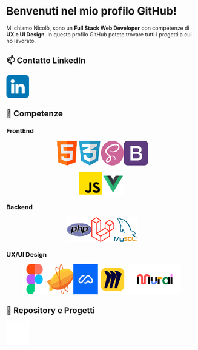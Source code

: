 <head>
  <!-- Altri tag head -->
  <link rel="stylesheet" href="[https://cdnjs.cloudflare.com/ajax/libs/font-awesome/6.5.2/css/all.min.css](https://cdnjs.cloudflare.com/ajax/libs/font-awesome/6.5.2/css/all.min.css)">
  <link href="https://cdn.jsdelivr.net/npm/bootstrap@5.3.3/dist/css/bootstrap.min.css" rel="stylesheet" integrity="sha384-QWTKZyjpPEjISv5WaRU9OFeRpok6YctnYmDr5pNlyT2bRjXh0JMhjY6hW+ALEwIH" crossorigin="anonymous">
</head>

# Benvenuti nel mio profilo GitHub!

Mi chiamo Nicolò, sono un **Full Stack Web Developer** con competenze di **UX e UI Design**. In questo profilo GitHub potete trovare tutti i progetti a cui ho lavorato.

## 📫 Contatto LinkedIn
<div>
    <a style="text-decoration:none" href="https://www.linkedin.com/in/nicol%C3%B2-manunta-5203332ba/">
      <img align="center" alt="Nicolò Manunta LinkedIn" width="60px" src="https://github.com/nicomanunta/icon/blob/main/linkedin-color.png" />
    </a>
</div>

## 🔧 Competenze

### FrontEnd
<div style="display: flex; justify-content: center;">
 <img align="center" alt="html" width="60px" src="https://github.com/nicomanunta/icon/blob/main/html-color.png" />
 <img align="center" alt="css" width="60px" src="https://github.com/nicomanunta/icon/blob/main/css-color.png" />
 <img align="center" alt="scss" width="60px" src="https://github.com/nicomanunta/icon/blob/main/sass-color.png" />
 <img align="center" alt="bootstrap" width="65px" src="https://github.com/nicomanunta/icon/blob/main/bootstrap-color.png" />
</div>
<br>
<div style="display: flex; justify-content: center;">
 <img align="center" alt="js" width="60px" src="https://github.com/nicomanunta/icon/blob/main/js-color.png" />
 <img align="center" alt="vue" width="60px" src="https://github.com/nicomanunta/icon/blob/main/vuejs-color.png" />
</div>

### Backend
<div style="display: flex; justify-content: center;">
 <img align="center" alt="php" width="65px" src="https://github.com/nicomanunta/icon/blob/main/php1-color.png" />
 <img align="center" alt="laravel" width="60px" src="https://github.com/nicomanunta/icon/blob/main/laravel-color.png" />
 <img align="center" alt="mysql" width="60px" src="https://github.com/nicomanunta/icon/blob/main/Mysql.png" />
</div>

### UX/UI Design
<div style="display: flex; justify-content: center;">
 <img align="center" alt="figma" width="65px" src="https://github.com/nicomanunta/icon/blob/main/figma-color.png" />
 <img align="center" alt="zeplin" width="70px" src="https://github.com/nicomanunta/icon/blob/main/zeplin-color.png" />
 <img align="center" alt="maze" width="65px" src="https://github.com/nicomanunta/icon/blob/main/maze-color.jpeg" />
 <img align="center" alt="miro" width="80px" src="https://github.com/nicomanunta/icon/blob/main/miro-color.png" />
 <img align="center" alt="mural" width="140px" src="https://github.com/nicomanunta/icon/blob/main/mural-color.png" />
</div>

## 📂 Repository e Progetti
<div>
  <a style="text-decoration:none" href="https://github.com/stars/nicomanunta/lists/top-progetti">
        <img align="center" alt="Nicolò Manunta GitHub" width="60px" src="https://github.com/nicomanunta/icon/blob/main/github.svg" />
  </a>
</div>


